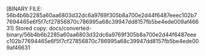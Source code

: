 [BINARY FILE: 56b4b6b2285a60aa6803d32dc6a9769f305b8a700e2d44f6487eeec102b77694465e6f5f7cf27856870c786995a68c39947dd8157fb5be4ede009af46631]
Stored copy: docs/converted-binary/56b4b6b2285a60aa6803d32dc6a9769f305b8a700e2d44f6487eeec102b77694465e6f5f7cf27856870c786995a68c39947dd8157fb5be4ede009af46631
